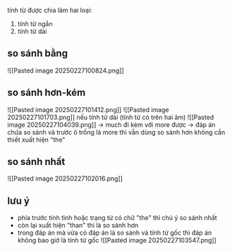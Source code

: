 tính từ được chia làm hai loại:
1. tính từ ngắn 
2. tính từ dài

## so sánh bằng
![[Pasted image 20250227100824.png]]

## so sánh hơn-kém
![[Pasted image 20250227101412.png]]
![[Pasted image 20250227101703.png]]
nếu tính từ dài (tính từ có trên hai âm) 
![[Pasted image 20250227104039.png]]
-> much đi kèm với more được 
-> đáp án chứa so sánh và trước ô trống là more thì vẫn dùng so sánh hơn không cần thiết xuất hiện "the"

## so sánh nhất
![[Pasted image 20250227102016.png]]

## lưu ý
- phía trước tính tình hoặc trạng từ có chữ "the" thì chú ý so sánh nhất 
- còn lại xuất hiện "than" thì là so sánh hơn
- trong đáp án mà vừa có đáp án là so sánh và tính từ gốc thì đáp án không bao giờ là tính từ gốc ![[Pasted image 20250227103547.png]]